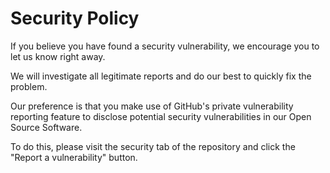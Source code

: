 
# Security Policy

If you believe you have found a security vulnerability, we encourage you to let us know right away.

We will investigate all legitimate reports and do our best to quickly fix the problem.

Our preference is that you make use of GitHub's private vulnerability reporting feature to disclose potential security vulnerabilities in our Open Source Software.

To do this, please visit the security tab of the repository and click the "Report a vulnerability" button.
